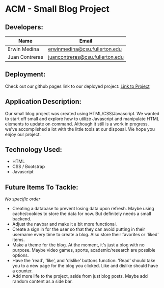 # ACM - Small Blog Project

## Developers:
| Name | Email |
| ---- | ----- |
| Erwin Medina | erwinmedina@csu.fullerton.edu |
| Juan Contreras | juancontreras@csu.fullerton.edu |

## Deployment:
Check out our github pages link to our deployed project: [Link to Project](https://erwinmedina.github.io/ACM_Blog/)

## Application Description:
Our small blog project was created using HTML/CSS/Javascript. We wanted to start off small and explore how to utilize Javascript and manipulate HTML elements to update on command. Although it still is a work in progress, we've accomplished a lot with the little tools at our disposal. We hope you enjoy our project.

## Technology Used:
- HTML
- CSS / Bootstrap
- Javascript

## Future Items To Tackle:
_No specific order_
- Creating a database to prevent losing data upon refresh. Maybe using cache/cookies to store the data for now. But definitely needs a small backend.
- Adjust the navbar and make it a bit more functional. 
- Create a sign in for the user so that they can avoid putting in their username every time to create a blog. Also store their favorites or 'liked' items.
- Make a theme for the blog. At the moment, it's just a blog with no purpose. Maybe video games, sports, academic/research are possible options.
- Have the 'read', 'like', and 'dislike' buttons function. 'Read' should take you to a new page for the blog you clicked. Like and dislike should have a counter.
- Add more life to the project, aside from just blog posts. Maybe add random content as a side bar.